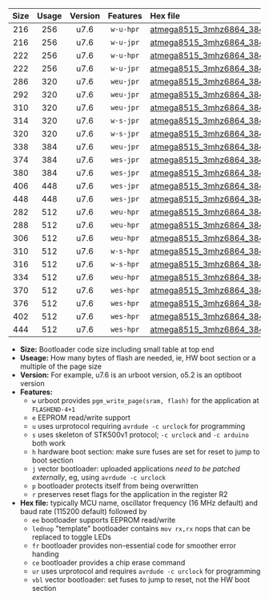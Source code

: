 |Size|Usage|Version|Features|Hex file|
|:-:|:-:|:-:|:-:|:--|
|216|256|u7.6|`w-u-hpr`|[atmega8515_3mhz6864_38400bps_ur.hex](https://raw.githubusercontent.com/stefanrueger/urboot/main//atmega8515_3mhz6864_38400bps_ur.hex)|
|216|256|u7.6|`w-u-jpr`|[atmega8515_3mhz6864_38400bps_ur_vbl.hex](https://raw.githubusercontent.com/stefanrueger/urboot/main//atmega8515_3mhz6864_38400bps_ur_vbl.hex)|
|222|256|u7.6|`w-u-hpr`|[atmega8515_3mhz6864_38400bps_lednop_ur.hex](https://raw.githubusercontent.com/stefanrueger/urboot/main//atmega8515_3mhz6864_38400bps_lednop_ur.hex)|
|222|256|u7.6|`w-u-jpr`|[atmega8515_3mhz6864_38400bps_lednop_ur_vbl.hex](https://raw.githubusercontent.com/stefanrueger/urboot/main//atmega8515_3mhz6864_38400bps_lednop_ur_vbl.hex)|
|286|320|u7.6|`weu-jpr`|[atmega8515_3mhz6864_38400bps_ee_ur_vbl.hex](https://raw.githubusercontent.com/stefanrueger/urboot/main//atmega8515_3mhz6864_38400bps_ee_ur_vbl.hex)|
|292|320|u7.6|`weu-jpr`|[atmega8515_3mhz6864_38400bps_ee_lednop_ur_vbl.hex](https://raw.githubusercontent.com/stefanrueger/urboot/main//atmega8515_3mhz6864_38400bps_ee_lednop_ur_vbl.hex)|
|310|320|u7.6|`weu-jpr`|[atmega8515_3mhz6864_38400bps_ee_lednop_fr_ur_vbl.hex](https://raw.githubusercontent.com/stefanrueger/urboot/main//atmega8515_3mhz6864_38400bps_ee_lednop_fr_ur_vbl.hex)|
|314|320|u7.6|`w-s-jpr`|[atmega8515_3mhz6864_38400bps_vbl.hex](https://raw.githubusercontent.com/stefanrueger/urboot/main//atmega8515_3mhz6864_38400bps_vbl.hex)|
|320|320|u7.6|`w-s-jpr`|[atmega8515_3mhz6864_38400bps_lednop_vbl.hex](https://raw.githubusercontent.com/stefanrueger/urboot/main//atmega8515_3mhz6864_38400bps_lednop_vbl.hex)|
|338|384|u7.6|`weu-jpr`|[atmega8515_3mhz6864_38400bps_ee_lednop_fr_ce_ur_vbl.hex](https://raw.githubusercontent.com/stefanrueger/urboot/main//atmega8515_3mhz6864_38400bps_ee_lednop_fr_ce_ur_vbl.hex)|
|374|384|u7.6|`wes-jpr`|[atmega8515_3mhz6864_38400bps_ee_vbl.hex](https://raw.githubusercontent.com/stefanrueger/urboot/main//atmega8515_3mhz6864_38400bps_ee_vbl.hex)|
|380|384|u7.6|`wes-jpr`|[atmega8515_3mhz6864_38400bps_ee_lednop_vbl.hex](https://raw.githubusercontent.com/stefanrueger/urboot/main//atmega8515_3mhz6864_38400bps_ee_lednop_vbl.hex)|
|406|448|u7.6|`wes-jpr`|[atmega8515_3mhz6864_38400bps_ee_lednop_fr_vbl.hex](https://raw.githubusercontent.com/stefanrueger/urboot/main//atmega8515_3mhz6864_38400bps_ee_lednop_fr_vbl.hex)|
|448|448|u7.6|`wes-jpr`|[atmega8515_3mhz6864_38400bps_ee_lednop_fr_ce_vbl.hex](https://raw.githubusercontent.com/stefanrueger/urboot/main//atmega8515_3mhz6864_38400bps_ee_lednop_fr_ce_vbl.hex)|
|282|512|u7.6|`weu-hpr`|[atmega8515_3mhz6864_38400bps_ee_ur.hex](https://raw.githubusercontent.com/stefanrueger/urboot/main//atmega8515_3mhz6864_38400bps_ee_ur.hex)|
|288|512|u7.6|`weu-hpr`|[atmega8515_3mhz6864_38400bps_ee_lednop_ur.hex](https://raw.githubusercontent.com/stefanrueger/urboot/main//atmega8515_3mhz6864_38400bps_ee_lednop_ur.hex)|
|306|512|u7.6|`weu-hpr`|[atmega8515_3mhz6864_38400bps_ee_lednop_fr_ur.hex](https://raw.githubusercontent.com/stefanrueger/urboot/main//atmega8515_3mhz6864_38400bps_ee_lednop_fr_ur.hex)|
|310|512|u7.6|`w-s-hpr`|[atmega8515_3mhz6864_38400bps.hex](https://raw.githubusercontent.com/stefanrueger/urboot/main//atmega8515_3mhz6864_38400bps.hex)|
|316|512|u7.6|`w-s-hpr`|[atmega8515_3mhz6864_38400bps_lednop.hex](https://raw.githubusercontent.com/stefanrueger/urboot/main//atmega8515_3mhz6864_38400bps_lednop.hex)|
|334|512|u7.6|`weu-hpr`|[atmega8515_3mhz6864_38400bps_ee_lednop_fr_ce_ur.hex](https://raw.githubusercontent.com/stefanrueger/urboot/main//atmega8515_3mhz6864_38400bps_ee_lednop_fr_ce_ur.hex)|
|370|512|u7.6|`wes-hpr`|[atmega8515_3mhz6864_38400bps_ee.hex](https://raw.githubusercontent.com/stefanrueger/urboot/main//atmega8515_3mhz6864_38400bps_ee.hex)|
|376|512|u7.6|`wes-hpr`|[atmega8515_3mhz6864_38400bps_ee_lednop.hex](https://raw.githubusercontent.com/stefanrueger/urboot/main//atmega8515_3mhz6864_38400bps_ee_lednop.hex)|
|402|512|u7.6|`wes-hpr`|[atmega8515_3mhz6864_38400bps_ee_lednop_fr.hex](https://raw.githubusercontent.com/stefanrueger/urboot/main//atmega8515_3mhz6864_38400bps_ee_lednop_fr.hex)|
|444|512|u7.6|`wes-hpr`|[atmega8515_3mhz6864_38400bps_ee_lednop_fr_ce.hex](https://raw.githubusercontent.com/stefanrueger/urboot/main//atmega8515_3mhz6864_38400bps_ee_lednop_fr_ce.hex)|

- **Size:** Bootloader code size including small table at top end
- **Useage:** How many bytes of flash are needed, ie, HW boot section or a multiple of the page size
- **Version:** For example, u7.6 is an urboot version, o5.2 is an optiboot version
- **Features:**
  + `w` urboot provides `pgm_write_page(sram, flash)` for the application at `FLASHEND-4+1`
  + `e` EEPROM read/write support
  + `u` uses urprotocol requiring `avrdude -c urclock` for programming
  + `s` uses skeleton of STK500v1 protocol; `-c urclock` and `-c arduino` both work
  + `h` hardware boot section: make sure fuses are set for reset to jump to boot section
  + `j` vector bootloader: uploaded applications *need to be patched externally*, eg, using `avrdude -c urclock`
  + `p` bootloader protects itself from being overwritten
  + `r` preserves reset flags for the application in the register R2
- **Hex file:** typically MCU name, oscillator frequency (16 MHz default) and baud rate (115200 default) followed by
  + `ee` bootloader supports EEPROM read/write
  + `lednop` "template" bootloader contains `mov rx,rx` nops that can be replaced to toggle LEDs
  + `fr` bootloader provides non-essential code for smoother error handing
  + `ce` bootloader provides a chip erase command
  + `ur` uses urprotocol and requires `avrdude -c urclock` for programming
  + `vbl` vector bootloader: set fuses to jump to reset, not the HW boot section
